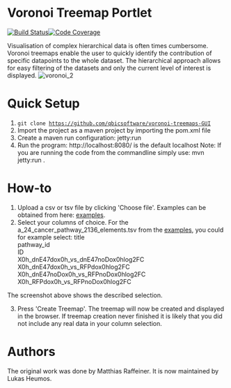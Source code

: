 # Voronoi Treemap Portlet

[![Build Status](https://travis-ci.org/qbicsoftware/voronoi-treemap-portlet.svg?branch=master)](https://travis-ci.org/qbicsoftware/voronoi-treemap-portlet)[![Code Coverage]( https://codecov.io/gh/qbicsoftware/voronoi-treemap-portlet/branch/master/graph/badge.svg)](https://codecov.io/gh/qbicsoftware/voronoi-treemap-portlet)

Visualisation of complex hierarchical data is often times cumbersome. 
Voronoi treemaps enable the user to quickly identify the contribution of specific datapoints to the whole dataset.
The hierarchical approach allows for easy filtering of the datasets and only the current level of interest is displayed.
![voronoi_2](https://user-images.githubusercontent.com/21954664/40873417-f0e4cba4-665f-11e8-8e19-4c7e0773ed81.png)

Quick Setup
=====
1. <code>git clone https://github.com/qbicsoftware/voronoi-treemaps-GUI</code>
2. Import the project as a maven project by importing the pom.xml file
3. Create a maven run configuration: jetty:run
4. Run the program: http://localhost:8080/ is the default localhost 
Note: If you are running the code from the commandline simply use: mvn jetty:run .

How-to
=====
1. Upload a csv or tsv file by clicking 'Choose file'. Examples can be obtained from here: [examples](https://github.com/qbicsoftware/voronoi-treemap-cli/tree/development/examples).
2. Select your columns of choice. For the a_24_cancer_pathway_2136_elements.tsv from the [examples](https://github.com/qbicsoftware/voronoi-treemap-cli/tree/development/examples), you could for example select:
title  
pathway_id  
ID   
X0h_dnE47dox0h_vs_dnE47noDox0hlog2FC  
X0h_dnE47dox0h_vs_RFPdox0hlog2FC   
X0h_dnE47noDox0h_vs_RFPnoDox0hlog2FC  
X0h_RFPdox0h_vs_RFPnoDox0hlog2FC  

The screenshot above shows the described selection.

3. Press 'Create Treemap'. The treemap will now be created and displayed in the browser. If treemap creation never finished it is likely that you did not include any real data in your column selection.

Authors
=====
The original work was done by Matthias Raffeiner. It is now maintained by Lukas Heumos.

